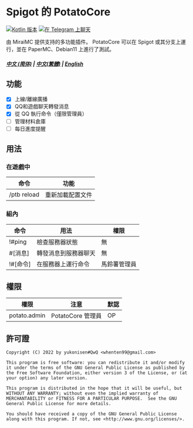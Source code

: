 # Spigot 的 PotatoCore

[![Kotlin 版本](https://img.shields.io/badge/Kotlin-1.6.21-blue.svg)](https://kotlinlang.org)
[![在 Telegram 上聊天](https://img.shields.io/badge/Chat%20on-Telegram-brightgreen.svg)](https://t.me/curiousersgames)

由 MiraiMC 提供支持的多功能插件。
PotatoCore 可以在 Spigot 或其分支上運行，並在 PaperMC、Debian11 上進行了測試。

##### [中文 (简体)](https://github.com/dmzz-yyhyy/PotatoCore/blob/main/README.md) | [中文(繁體)](https://github.com/dmzz-yyhyy/PotatoCore/blob/main/README_zh-Hant.md) | [English](https://github.com/dmzz-yyhyy/PotatoCore/blob/main/README_en-US.md)

## 功能

- [x] 上線/離線廣播
- [x] QQ和遊戲聊天轉發消息
- [x] 從 QQ 執行命令（僅限管理員）
- [ ] 管理材料倉庫
- [ ] 每日進度提醒

## 用法

### 在遊戲中

| 命令          | 功能       |
|-------------|----------|
| /ptb reload | 重新加載配置文件 |

### 組內

|命令         |用法                    | 權限     |
|------------|-----------------------|--------|
| !#ping     |檢查服務器狀態            | 無      |
| #[消息]     |轉發消息到服務器聊天       | 無      |
| !#[命令]    |在服務器上運行命令         | 馬鈴薯管理員 |

## 權限

| 權限          | 注意              | 默認  |
|--------------|------------------|-------|
| potato.admin | PotatoCore 管理員 | OP    |

## 許可證

````
Copyright (C) 2022 by yukonisen#QwQ <whenten99@gmail.com>

This program is free software: you can redistribute it and/or modify
it under the terms of the GNU General Public License as published by
the Free Software Foundation, either version 3 of the License, or (at
your option) any later version.

This program is distributed in the hope that it will be useful, but
WITHOUT ANY WARRANTY; without even the implied warranty of
MERCHANTABILITY or FITNESS FOR A PARTICULAR PURPOSE.  See the GNU
General Public License for more details.

You should have received a copy of the GNU General Public License
along with this program. If not, see <http://www.gnu.org/licenses/>.
````